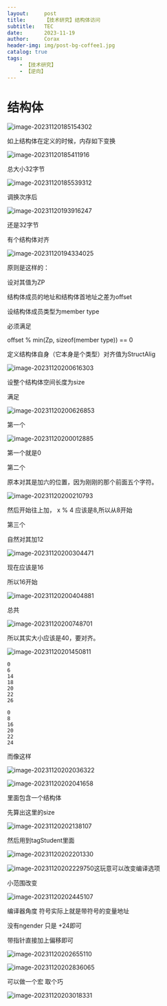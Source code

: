 ```yaml
---
layout:     post
title:      【技术研究】结构体访问
subtitle:   TEC
date:       2023-11-19
author:     Corax
header-img: img/post-bg-coffee1.jpg
catalog: true
tags:
    - 【技术研究】
    - 【逆向】
---
```


# 结构体

![image-20231120185154302](https://typora-1321221957.cos.ap-shanghai.myqcloud.com/image1/202311202030922.png)

如上结构体在定义的时候，内存如下变换

![image-20231120185411916](https://typora-1321221957.cos.ap-shanghai.myqcloud.com/image1/202311202030924.png)

总大小32字节



![image-20231120185539312](https://typora-1321221957.cos.ap-shanghai.myqcloud.com/image1/202311202030925.png)

调换次序后

![image-20231120193916247](https://typora-1321221957.cos.ap-shanghai.myqcloud.com/image1/202311202030926.png)

还是32字节



有个结构体对齐

![image-20231120194334025](https://typora-1321221957.cos.ap-shanghai.myqcloud.com/image1/202311202030927.png)





原则是这样的：

设对其值为ZP

结构体成员的地址和结构体首地址之差为offset

设结构体成员类型为member type

必须满足

offset % min(Zp, sizeof(member type)) == 0



定义结构体自身（它本身是个类型）对齐值为StructAlig

![image-20231120200616303](https://typora-1321221957.cos.ap-shanghai.myqcloud.com/image1/202311202030928.png)

设整个结构体空间长度为size

满足

![image-20231120200626853](https://typora-1321221957.cos.ap-shanghai.myqcloud.com/image1/202311202030929.png)



第一个

![image-20231120200012885](https://typora-1321221957.cos.ap-shanghai.myqcloud.com/image1/202311202030930.png)

第一个就是0



第二个

原本对其是加六的位置，因为刚刚的那个前面五个字符。

![image-20231120200210793](https://typora-1321221957.cos.ap-shanghai.myqcloud.com/image1/202311202030931.png)

然后开始往上加， x % 4 应该是8,所以从8开始



第三个

自然对其加12

![image-20231120200304471](https://typora-1321221957.cos.ap-shanghai.myqcloud.com/image1/202311202030932.png)

现在应该是16

所以16开始

![image-20231120200404881](https://typora-1321221957.cos.ap-shanghai.myqcloud.com/image1/202311202030933.png)



总共

![image-20231120200748701](https://typora-1321221957.cos.ap-shanghai.myqcloud.com/image1/202311202030934.png)

所以其实大小应该是40，要对齐。



![image-20231120201450811](https://typora-1321221957.cos.ap-shanghai.myqcloud.com/image1/202311202030935.png)

```
0
6
14
18
20
22
26
```

```
0
8
16
20
22
24
```



而像这样

![image-20231120202036322](https://typora-1321221957.cos.ap-shanghai.myqcloud.com/image1/202311202030936.png)

![image-20231120202041658](https://typora-1321221957.cos.ap-shanghai.myqcloud.com/image1/202311202030937.png)

里面包含一个结构体

先算出这里的size

![image-20231120202138107](https://typora-1321221957.cos.ap-shanghai.myqcloud.com/image1/202311202030938.png)

然后用到tagStudent里面

![image-20231120202201330](https://typora-1321221957.cos.ap-shanghai.myqcloud.com/image1/202311202030939.png)



![image-20231120202229750](https://typora-1321221957.cos.ap-shanghai.myqcloud.com/image1/202311202030940.png)这玩意可以改变编译选项

小范围改变

![image-20231120202445107](https://typora-1321221957.cos.ap-shanghai.myqcloud.com/image1/202311202030941.png)



编译器角度 符号实际上就是带符号的变量地址

没有ngender 只是 +24即可



带指针直接加上偏移即可

![image-20231120202655110](https://typora-1321221957.cos.ap-shanghai.myqcloud.com/image1/202311202030942.png)

![image-20231120202836065](https://typora-1321221957.cos.ap-shanghai.myqcloud.com/image1/202311202030943.png)

可以做一个宏 取个巧

![image-20231120203018331](https://typora-1321221957.cos.ap-shanghai.myqcloud.com/image1/202311202030944.png)
